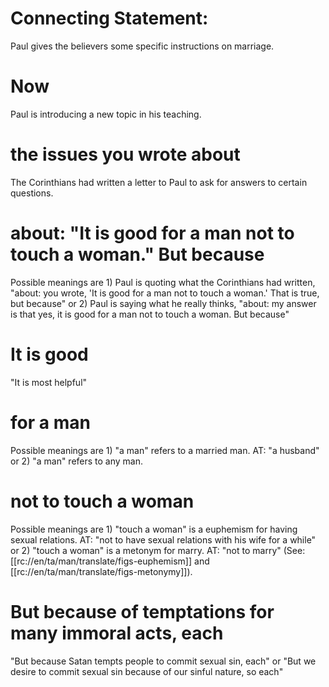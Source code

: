 # Connecting Statement:

Paul gives the believers some specific instructions on marriage.

# Now

Paul is introducing a new topic in his teaching.

# the issues you wrote about

The Corinthians had written a letter to Paul to ask for answers to certain questions.

# about: "It is good for a man not to touch a woman." But because

Possible meanings are 1) Paul is quoting what the Corinthians had written, "about: you wrote, 'It is good for a man not to touch a woman.' That is true, but because" or 2) Paul is saying what he really thinks, "about: my answer is that yes, it is good for a man not to touch a woman. But because"

# It is good

"It is most helpful"

# for a man

Possible meanings are 1) "a man" refers to a married man. AT: "a husband" or 2) "a man" refers to any man.

# not to touch a woman

Possible meanings are 1) "touch a woman" is a euphemism for having sexual relations. AT: "not to have sexual relations with his wife for a while" or 2) "touch a woman" is a metonym for marry. AT: "not to marry" (See: [[rc://en/ta/man/translate/figs-euphemism]] and [[rc://en/ta/man/translate/figs-metonymy]]).

# But because of temptations for many immoral acts, each

"But because Satan tempts people to commit sexual sin, each" or "But we desire to commit sexual sin because of our sinful nature, so each"